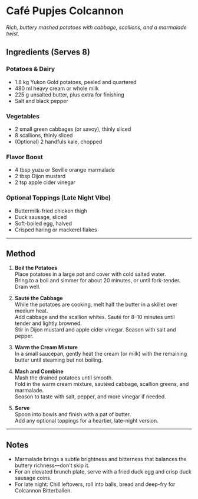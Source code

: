 # Café Pupjes Colcannon  
*Rich, buttery mashed potatoes with cabbage, scallions, and a marmalade twist.*

## Ingredients (Serves 8)

### Potatoes & Dairy

* 1.8 kg Yukon Gold potatoes, peeled and quartered
* 480 ml heavy cream or whole milk
* 225 g unsalted butter, plus extra for finishing
* Salt and black pepper

### Vegetables

* 2 small green cabbages (or savoy), thinly sliced
* 8 scallions, thinly sliced
* (Optional) 2 handfuls kale, chopped

### Flavor Boost

* 4 tbsp yuzu or Seville orange marmalade
* 2 tbsp Dijon mustard
* 2 tsp apple cider vinegar

### Optional Toppings (Late Night Vibe)
- Buttermilk-fried chicken thigh
- Duck sausage, sliced
- Soft-boiled egg, halved
- Crisped haring or mackerel flakes

---

## Method

1. **Boil the Potatoes**  
   Place potatoes in a large pot and cover with cold salted water.  
   Bring to a boil and simmer for about 20 minutes, or until fork-tender.  
   Drain well.

2. **Sauté the Cabbage**  
   While the potatoes are cooking, melt half the butter in a skillet over medium heat.  
   Add cabbage and the scallion whites. Sauté for 8–10 minutes until tender and lightly browned.  
   Stir in Dijon mustard and apple cider vinegar. Season with salt and pepper.

3. **Warm the Cream Mixture**  
   In a small saucepan, gently heat the cream (or milk) with the remaining butter until steaming but not boiling.

4. **Mash and Combine**  
   Mash the drained potatoes until smooth.  
   Fold in the warm cream mixture, sautéed cabbage, scallion greens, and marmalade.  
   Season to taste with salt, pepper, and more vinegar if needed.

5. **Serve**  
   Spoon into bowls and finish with a pat of butter.  
   Add any optional toppings for a heartier, late-night version.

---

## Notes

- Marmalade brings a subtle brightness and bitterness that balances the buttery richness—don't skip it.
- For an elevated brunch plate, serve with a fried duck egg and crisp duck sausage coins.
- For late night: Chill leftovers, roll into balls, bread and deep-fry for Colcannon Bitterballen.
